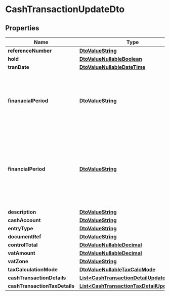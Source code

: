 
# CashTransactionUpdateDto

## Properties
Name | Type | Description | Notes
------------ | ------------- | ------------- | -------------
**referenceNumber** | [**DtoValueString**](DtoValueString.md) |  |  [optional]
**hold** | [**DtoValueNullableBoolean**](DtoValueNullableBoolean.md) |  |  [optional]
**tranDate** | [**DtoValueNullableDateTime**](DtoValueNullableDateTime.md) |  |  [optional]
**finanacialPeriod** | [**DtoValueString**](DtoValueString.md) | The property is now considered obsolete. Use Financial Period instead |  [optional]
**financialPeriod** | [**DtoValueString**](DtoValueString.md) | The financial period to which the transactions recorded in the document should be posted. Use the format YYYYMM. |  [optional]
**description** | [**DtoValueString**](DtoValueString.md) |  |  [optional]
**cashAccount** | [**DtoValueString**](DtoValueString.md) |  |  [optional]
**entryType** | [**DtoValueString**](DtoValueString.md) |  |  [optional]
**documentRef** | [**DtoValueString**](DtoValueString.md) |  |  [optional]
**controlTotal** | [**DtoValueNullableDecimal**](DtoValueNullableDecimal.md) |  |  [optional]
**vatAmount** | [**DtoValueNullableDecimal**](DtoValueNullableDecimal.md) |  |  [optional]
**vatZone** | [**DtoValueString**](DtoValueString.md) |  |  [optional]
**taxCalculationMode** | [**DtoValueNullableTaxCalcMode**](DtoValueNullableTaxCalcMode.md) |  |  [optional]
**cashTransactionDetails** | [**List&lt;CashTransactionDetailUpdateDto&gt;**](CashTransactionDetailUpdateDto.md) |  |  [optional]
**cashTransactionTaxDetails** | [**List&lt;CashTransactionTaxDetailUpdateDto&gt;**](CashTransactionTaxDetailUpdateDto.md) |  |  [optional]



